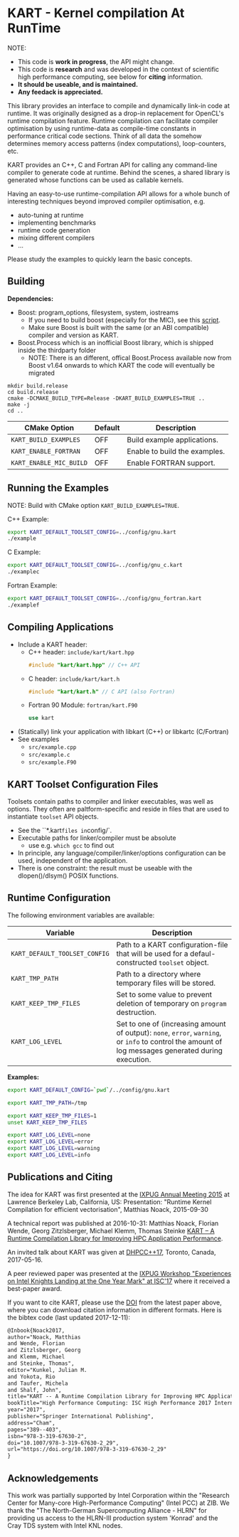 # KART - Kernel compilation At RunTime

NOTE: 
- This code is **work in progress**, the API might change.
- This code is **research** and was developed in the context of scientific high 
  performance computing, see below for **citing** information.
- **It should be useable, and is maintained.**
- **Any feedack is appreciated.**

This library provides an interface to compile and dynamically link-in code at
runtime. It was originally designed as a drop-in replacement for OpenCL's 
runtime compilation feature. Runtime compilation can facilitate compiler 
optimisation by using runtime-data as compile-time constants in performance
critical code sections. Think of all data the somehow determines memory access 
patterns (index computations), loop-counters, etc.

KART provides an C++, C and Fortran API for calling any command-line compiler
to generate code at runtime. Behind the scenes, a shared library is generated
whose functions can be used as callable kernels.

Having an easy-to-use runtime-compilation API allows for a whole bunch of 
interesting techniques beyond improved compiler optimisation, e.g.
- auto-tuning at runtime
- implementing benchmarks
- runtime code generation
- mixing different compilers
- ...

Please study the examples to quickly learn the basic concepts.

## Building

**Dependencies:**
- Boost: program_options, filesystem, system, iostreams
    - If you need to build boost (especially for the MIC), see this 
      [script](https://github.com/noma/ham#building-and-installing-boost).
    - Make sure Boost is built with the same (or an ABI compatible) compiler 
      and version as KART.
- Boost.Process which is an inofficial Boost library, which is shipped inside
  the thirdparty folder
	- NOTE: There is an different, offical Boost.Process available now from 
	  Boost v1.64 onwards to which KART the code will eventually be migrated

```
mkdir build.release
cd build.release
cmake -DCMAKE_BUILD_TYPE=Release -DKART_BUILD_EXAMPLES=TRUE ..
make -j
cd ..
```

| CMake Option             | Default | Description                   |
|--------------------------|---------|-------------------------------|
| `KART_BUILD_EXAMPLES`    | OFF     | Build example applications.   |
| `KART_ENABLE_FORTRAN`    | OFF     | Enable to build the examples. |
| `KART_ENABLE_MIC_BUILD`  | OFF     | Enable FORTRAN support.       |

## Running the Examples

NOTE: Build with CMake option `KART_BUILD_EXAMPLES=TRUE`.

C++ Example:
```bash
export KART_DEFAULT_TOOLSET_CONFIG=../config/gnu.kart
./example
```

C Example:
```bash
export KART_DEFAULT_TOOLSET_CONFIG=../config/gnu_c.kart
./examplec
```

Fortran Example:
```bash
export KART_DEFAULT_TOOLSET_CONFIG=../config/gnu_fortran.kart
./examplef
```

## Compiling Applications

- Include a KART header:
    - C++ header: `include/kart/kart.hpp`
        ```c++
        #include "kart/kart.hpp" // C++ API
        ```
    - C header: `include/kart/kart.h`
        ```c
        #include "kart/kart.h" // C API (also Fortran)
        ```
    - Fortran 90 Module: `fortran/kart.F90`
        ```fortran
        use kart
        ```
- (Statically) link your application with libkart (C++) or libkartc (C/Fortran)
- See examples 
    - `src/example.cpp`
    - `src/example.c`
    - `src/example.F90`

## KART Toolset Configuration Files

Toolsets contain paths to compiler and linker executables, was well as 
options. They often are paltform-specific and reside in files that are used to
instantiate `toolset` API objects.

- See the ``*.kart` files in `config/`.
- Executable paths for linker/compiler must be absolute
    - use e.g. `which gcc` to find out
- In principle, any language/compiler/linker/options configuration can be used, 
  independent of the application.
- There is one constraint: the result must be useable with the dlopen()/dlsym()
  POSIX functions.

## Runtime Configuration

The following environment variables are available:

| Variable                      | Description |
|-------------------------------|-------------|
| `KART_DEFAULT_TOOLSET_CONFIG` | Path to a KART configuration-file that will be used for a defaul-constructed `toolset` object. |
| `KART_TMP_PATH`               | Path to a directory where temporary files will be stored. |
| `KART_KEEP_TMP_FILES`         | Set to some value to prevent deletion of temporary on `program` destruction. |
| `KART_LOG_LEVEL`              | Set to one of (increasing amount of output): `none`, `error`, `warning`, or `info` to control the amount of log messages generated during execution. |


**Examples:**
```bash
export KART_DEFAULT_CONFIG=`pwd`/../config/gnu.kart
```

```bash
export KART_TMP_PATH=/tmp
```

```bash
export KART_KEEP_TMP_FILES=1
unset KART_KEEP_TMP_FILES
```

```bash
export KART_LOG_LEVEL=none
export KART_LOG_LEVEL=error
export KART_LOG_LEVEL=warning
export KART_LOG_LEVEL=info
```

## Publications and Citing 

The idea for KART was first presented at the 
[IXPUG Annual Meeting 2015](https://www.ixpug.org/events/ixpug-annual-meeting-2015) 
at Lawrence Berkeley Lab, California, US:
Presentation: "Runtime Kernel Compilation for efficient vectorisation", Matthias Noack, 2015-09-30

A technical report was published at 2016-10-31: 
Matthias Noack, Florian Wende, Georg Zitzlsberger, Michael Klemm, Thomas Steinke
[KART – A Runtime Compilation Library for Improving HPC Application Performance](https://doi.org/10.1007/978-3-319-67630-2_29).

An invited talk about KART was given at 
[DHPCC++17](http://sycl.tech/distributed-heterogeneous-programming-in-c-cpp-dhpccpp17.html), 
Toronto, Canada, 2017-05-16.

A peer reviewed paper was presented at the 
[IXPUG Workshop "Experiences on Intel Knights Landing at the One Year Mark" at ISC'17](https://www.ixpug.org/events/workshop-isc17)
where it received a best-paper award.

If you want to cite KART, please use the 
[DOI](https://doi.org/10.1007/978-3-319-67630-2_29) 
from the latest paper above, where you can download citation information in
different formats. Here is the bibtex code (last updated 2017-12-11):  

```latex
@Inbook{Noack2017,
author="Noack, Matthias
and Wende, Florian
and Zitzlsberger, Georg
and Klemm, Michael
and Steinke, Thomas",
editor="Kunkel, Julian M.
and Yokota, Rio
and Taufer, Michela
and Shalf, John",
title="KART -- A Runtime Compilation Library for Improving HPC Application Performance",
bookTitle="High Performance Computing: ISC High Performance 2017 International Workshops, DRBSD, ExaComm, HCPM, HPC-IODC, IWOPH, IXPUG, P^3MA, VHPC, Visualization at Scale, WOPSSS, Frankfurt, Germany, June 18-22, 2017, Revised Selected Papers",
year="2017",
publisher="Springer International Publishing",
address="Cham",
pages="389--403",
isbn="978-3-319-67630-2",
doi="10.1007/978-3-319-67630-2_29",
url="https://doi.org/10.1007/978-3-319-67630-2_29"
}
```

## Acknowledgements

This work was partially supported by Intel Corporation within the "Research
Center for Many-core High-Performance Computing" (Intel PCC) at ZIB. We thank
the "The North-German Supercomputing Alliance - HLRN" for providing us access
to the HLRN-III production system 'Konrad' and the Cray TDS system with Intel
KNL nodes.

